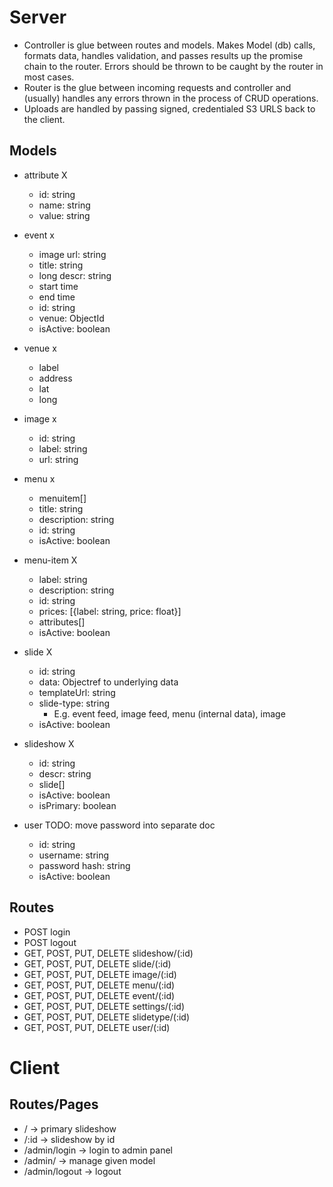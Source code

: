 Server
======

- Controller is glue between routes and models. Makes Model (db) calls, formats data, handles validation, and passes results up the promise chain to the router. Errors should be thrown to be caught by the router in most cases.
- Router is the glue between incoming requests and controller and (usually) handles any errors thrown in the process of CRUD operations.
- Uploads are handled by passing signed, credentialed S3 URLS back to the client.

Models
------
- attribute X
    - id: string
    - name: string
    - value: string

- event x
    - image url: string
    - title: string
    - long descr: string
    - start time
    - end time
    - id: string
    - venue: ObjectId
    - isActive: boolean

- venue x
    - label
    - address
    - lat
    - long

- image x
    - id: string
    - label: string
    - url: string

- menu x
    - menuitem[]
    - title: string
    - description: string
    - id: string
    - isActive: boolean

- menu-item X
    - label: string
    - description: string
    - id: string
    - prices: [{label: string, price: float}]
    - attributes[]
    - isActive: boolean

- slide X
    - id: string
    - data: Objectref to underlying data
    - templateUrl: string
    - slide-type: string
        - E.g. event feed, image feed, menu (internal data), image
    - isActive: boolean


- slideshow X
    - id: string
    - descr: string
    - slide[]
    - isActive: boolean
    - isPrimary: boolean

- user TODO: move password into separate doc
    - id: string
    - username: string
    - password hash: string
    - isActive: boolean

Routes
------
- POST login
- POST logout
- GET, POST, PUT, DELETE slideshow/(:id)
- GET, POST, PUT, DELETE slide/(:id)
- GET, POST, PUT, DELETE image/(:id)
- GET, POST, PUT, DELETE menu/(:id)
- GET, POST, PUT, DELETE event/(:id)
- GET, POST, PUT, DELETE settings/(:id)
- GET, POST, PUT, DELETE slidetype/(:id)
- GET, POST, PUT, DELETE user/(:id)

Client
======

Routes/Pages
------------
- / -> primary slideshow
- /:id -> slideshow by id
- /admin/login -> login to admin panel
- /admin/<model> -> manage given model
- /admin/logout -> logout
